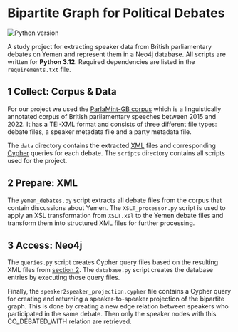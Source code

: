 
# Bipartite Graph for Political Debates

![Python version](https://img.shields.io/badge/python-3.12%2B-blue)

A study project for extracting speaker data from British parliamentary debates on Yemen and represent them in a Neo4j database. All scripts are written for **Python 3.12**. Required dependencies are listed in the ``requirements.txt`` file.

## 1 Collect: Corpus & Data

For our project we used the [ParlaMint-GB corpus](https://www.clarin.si/repository/xmlui/handle/11356/1912 "ParlaMint-GB") which is a linguistically annotated corpus of British parliamentary speeches between 2015 and 2022. It has a TEI-XML format and consists of three different file types: debate files, a speaker metadata file and a party metadata file.

The ``data`` directory contains the extracted [XML](./data/xml/) files and corresponding [Cypher](./data/queries/) queries for each debate. The ``scripts`` directory contains all scripts used for the project.

## 2 Prepare: XML

The ``yemen_debates.py`` script extracts all debate files from the corpus that contain discussions about Yemen.
The ``XSLT_processor.py`` script is used to apply an XSL transformation from ``XSLT.xsl`` to the Yemen debate files and transform them into structured XML files for further processing.

## 3 Access: Neo4j

The ``queries.py`` script creates Cypher query files based on the resulting XML files from [section 2](#2-prepare-xml). The ``database.py`` script creates the database entries by executing those query files.

Finally, the ``speaker2speaker_projection.cypher`` file contains a Cypher query for creating and returning a speaker-to-speaker projection of the bipartite graph. This is done by creating a new edge relation between speakers who participated in the same debate. Then only the speaker nodes with this CO_DEBATED_WITH relation are retrieved.
